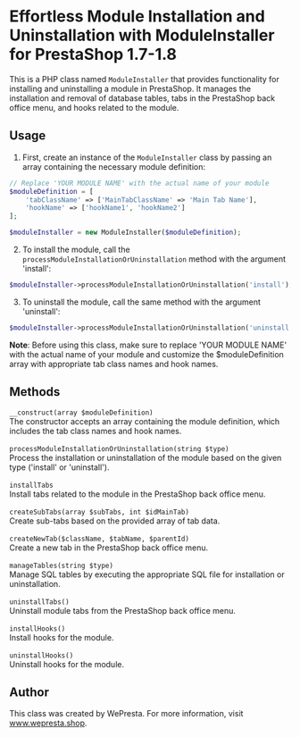# Effortless Module Installation and Uninstallation with ModuleInstaller for PrestaShop 1.7-1.8

This is a PHP class named `ModuleInstaller` that provides functionality for installing and uninstalling a module in PrestaShop. It manages the installation and removal of database tables, tabs in the PrestaShop back office menu, and hooks related to the module.

## Usage

1. First, create an instance of the `ModuleInstaller` class by passing an array containing the necessary module definition:

```php
// Replace 'YOUR MODULE NAME' with the actual name of your module
$moduleDefinition = [
    'tabClassName' => ['MainTabClassName' => 'Main Tab Name'],
    'hookName' => ['hookName1', 'hookName2']
];

$moduleInstaller = new ModuleInstaller($moduleDefinition);
```
2. To install the module, call the `processModuleInstallationOrUninstallation` method with the argument 'install':
```php
$moduleInstaller->processModuleInstallationOrUninstallation('install');
```
3. To uninstall the module, call the same method with the argument 'uninstall':
```php
$moduleInstaller->processModuleInstallationOrUninstallation('uninstall');
```
<strong>Note</strong>: Before using this class, make sure to replace 'YOUR MODULE NAME' with the actual name of your module and customize the $moduleDefinition array with appropriate tab class names and hook names.

## Methods
`__construct(array $moduleDefinition)`<br>
The constructor accepts an array containing the module definition, which includes the tab class names and hook names.
<br><br>
`processModuleInstallationOrUninstallation(string $type)`<br>
Process the installation or uninstallation of the module based on the given type ('install' or 'uninstall').
<br><br>
`installTabs`<br>
Install tabs related to the module in the PrestaShop back office menu.
<br><br>
`createSubTabs(array $subTabs, int $idMainTab)`<br>
Create sub-tabs based on the provided array of tab data.
<br><br>
`createNewTab($className, $tabName, $parentId)`<br>
Create a new tab in the PrestaShop back office menu.
<br><br>
`manageTables(string $type)`<br>
Manage SQL tables by executing the appropriate SQL file for installation or uninstallation.
<br><br>
`uninstallTabs()`<br>
Uninstall module tabs from the PrestaShop back office menu.
<br><br>
`installHooks()`<br>
Install hooks for the module.
<br><br>
`uninstallHooks()`<br>
Uninstall hooks for the module.

## Author
This class was created by WePresta. For more information, visit www.wepresta.shop.
